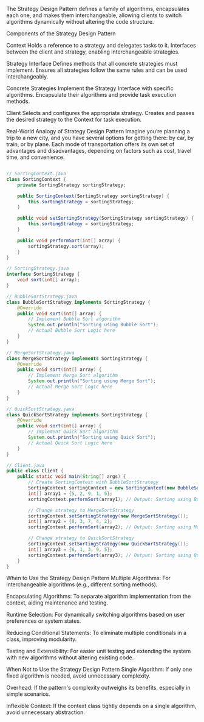 The Strategy Design Pattern defines a family of algorithms, encapsulates each one, and makes them interchangeable, allowing clients to switch algorithms dynamically without altering the code structure.

Components of the Strategy Design Pattern

Context
Holds a reference to a strategy and delegates tasks to it.
Interfaces between the client and strategy, enabling interchangeable strategies.

Strategy Interface
Defines methods that all concrete strategies must implement.
Ensures all strategies follow the same rules and can be used interchangeably.

Concrete Strategies
Implement the Strategy Interface with specific algorithms.
Encapsulate their algorithms and provide task execution methods.

Client
Selects and configures the appropriate strategy.
Creates and passes the desired strategy to the Context for task execution.

Real-World Analogy of Strategy Design Pattern
Imagine you’re planning a trip to a new city, and you have several options for getting there: by car, by train, or by plane. Each mode of transportation offers its own set of advantages and disadvantages, depending on factors such as cost, travel time, and convenience.


```java

// SortingContext.java
class SortingContext {
	private SortingStrategy sortingStrategy;

	public SortingContext(SortingStrategy sortingStrategy) {
		this.sortingStrategy = sortingStrategy;
	}

	public void setSortingStrategy(SortingStrategy sortingStrategy) {
		this.sortingStrategy = sortingStrategy;
	}

	public void performSort(int[] array) {
		sortingStrategy.sort(array);
	}
}

// SortingStrategy.java
interface SortingStrategy {
	void sort(int[] array);
}

// BubbleSortStrategy.java
class BubbleSortStrategy implements SortingStrategy {
	@Override
	public void sort(int[] array) {
		// Implement Bubble Sort algorithm
		System.out.println("Sorting using Bubble Sort");
		// Actual Bubble Sort Logic here
	}
}

// MergeSortStrategy.java
class MergeSortStrategy implements SortingStrategy {
	@Override
	public void sort(int[] array) {
		// Implement Merge Sort algorithm
		System.out.println("Sorting using Merge Sort");
		// Actual Merge Sort Logic here
	}
}

// QuickSortStrategy.java
class QuickSortStrategy implements SortingStrategy {
	@Override
	public void sort(int[] array) {
		// Implement Quick Sort algorithm
		System.out.println("Sorting using Quick Sort");
		// Actual Quick Sort Logic here
	}
}

// Client.java
public class Client {
	public static void main(String[] args) {
		// Create SortingContext with BubbleSortStrategy
		SortingContext sortingContext = new SortingContext(new BubbleSortStrategy());
		int[] array1 = {5, 2, 9, 1, 5};
		sortingContext.performSort(array1); // Output: Sorting using Bubble Sort

		// Change strategy to MergeSortStrategy
		sortingContext.setSortingStrategy(new MergeSortStrategy());
		int[] array2 = {8, 3, 7, 4, 2};
		sortingContext.performSort(array2); // Output: Sorting using Merge Sort

		// Change strategy to QuickSortStrategy
		sortingContext.setSortingStrategy(new QuickSortStrategy());
		int[] array3 = {6, 1, 3, 9, 5};
		sortingContext.performSort(array3); // Output: Sorting using Quick Sort
	}
}

```
When to Use the Strategy Design Pattern
Multiple Algorithms: For interchangeable algorithms (e.g., different sorting methods).

Encapsulating Algorithms: To separate algorithm implementation from the context, aiding maintenance and testing.

Runtime Selection: For dynamically switching algorithms based on user preferences or system states.

Reducing Conditional Statements: To eliminate multiple conditionals in a class, improving modularity.

Testing and Extensibility: For easier unit testing and extending the system with new algorithms without altering existing code.


When Not to Use the Strategy Design Pattern
Single Algorithm: If only one fixed algorithm is needed, avoid unnecessary complexity.

Overhead: If the pattern's complexity outweighs its benefits, especially in simple scenarios.

Inflexible Context: If the context class tightly depends on a single algorithm, avoid unnecessary abstraction.

